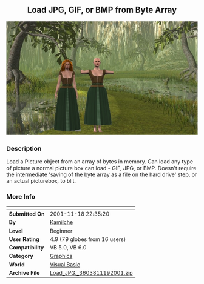 ﻿<div align="center">

## Load JPG, GIF, or BMP from Byte Array

<img src="full color.jpg">
</div>

### Description

Load a Picture object from an array of bytes in memory. Can load any type of picture a normal picture box can load - GIF, JPG, or BMP. Doesn't require the intermediate 'saving of the byte array as a file on the hard drive' step, or an actual picturebox, to blit.
 
### More Info
 


<span>             |<span>
---                |---
**Submitted On**   |2001-11-18 22:35:20
**By**             |[Kamilche](https://github.com/Planet-Source-Code/PSCIndex/blob/master/ByAuthor/kamilche.md)
**Level**          |Beginner
**User Rating**    |4.9 (79 globes from 16 users)
**Compatibility**  |VB 5\.0, VB 6\.0
**Category**       |[Graphics](https://github.com/Planet-Source-Code/PSCIndex/blob/master/ByCategory/graphics__1-46.md)
**World**          |[Visual Basic](https://github.com/Planet-Source-Code/PSCIndex/blob/master/ByWorld/visual-basic.md)
**Archive File**   |[Load\_JPG,\_3603811192001\.zip](https://github.com/Planet-Source-Code/kamilche-load-jpg-gif-or-bmp-from-byte-array__1-29004/archive/master.zip)








